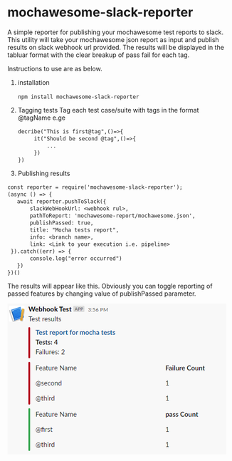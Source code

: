 # mochawesome-slack-reporter
A simple reporter for publishing your mochawesome test reports to slack. This utility will take your mochawesome json report as input and publish results on slack webhook url provided. The results will be displayed in the tabluar format with the clear breakup of pass fail for each tag.

Instructions to use are as below.

1. installation
   
   `npm install mochawesome-slack-reporter`
2. Tagging tests
   Tag each test case/suite with tags in the format @tagName e.ge
   ```
   decribe("This is first@tag",()=>{
        it("Should be second @tag",()=>{
            ...
        })
   })
   ```
3. Publishing results
 ```
 const reporter = require('mochawesome-slack-reporter');  
(async () => {  
    await reporter.pushToSlack({  
        slackWebHookUrl: <webhook rul>,  
        pathToReport: 'mochawesome-report/mochawesome.json',  
        publishPassed: true,  
        title: "Mocha tests report",  
        info: <branch name>,  
        link: <Link to your execution i.e. pipeline>  
  }).catch((err) => {  
        console.log("error occurred")  
    })  
})()
```

The results will appear like this. Obviously you can toggle reporting of passed features by changing value of publishPassed parameter.

![img.png](img/img.png)



